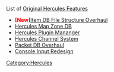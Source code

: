 List of [Original Hercules Features](Hercules_Original "wikilink")

- <span style="color:red;">**\[New\]**</span>[Item DB File Structure
  Overhaul](https://herc.ws/board/topic/2954-item-db-file-structure-overhaul/)
- [Hercules Map Zone DB](https://herc.ws/board/topic/302-introducing-hercules-map-zone-database/)
- [Hercules Plugin Mananger](HPM "wikilink")
- [Hercules Channel System](https://herc.ws/board/topic/316-introducing-hercules-channel-system/)
- [Packet DB Overhaul](https://herc.ws/board/topic/353-packetdb-overhaul/)
- [Console Input Redesign](https://herc.ws/board/topic/548-hercules-console-input-update/)

[Category:Hercules](Category:Hercules "wikilink")

